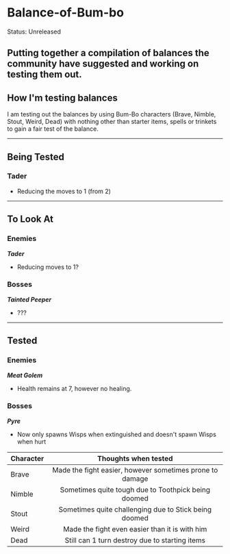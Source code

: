 # Balance-of-Bum-bo

Status: Unreleased

Putting together a compilation of balances the community have suggested and working on testing them out. 
---
## How I'm testing balances
I am testing out the balances by using Bum-Bo characters (Brave, Nimble, Stout, Weird, Dead) with nothing other than starter items, spells or trinkets to gain a fair test of the balance.

---
## Being Tested

### Tader
* Reducing the moves to 1 (from 2)

---
## To Look At

### Enemies
_**Tader**_
* Reducing moves to 1?

### Bosses

_**Tainted Peeper**_
* ???

---
## Tested

### Enemies

_**Meat Golem**_

* Health remains at 7, however no healing.

### Bosses

_**Pyre**_

* Now only spawns Wisps when extinguished and doesn't spawn Wisps when hurt


| Character  | Thoughts when tested |
| -----------|:-------------:|
| Brave      | Made the fight easier, however sometimes prone to damage |
| Nimble     | Sometimes quite tough due to Toothpick being doomed     |
| Stout      | Sometimes quite challenging due to Stick being doomed     |
| Weird      | Made the fight even easier than it is with him |
| Dead       | Still can 1 turn destroy due to starting items |

